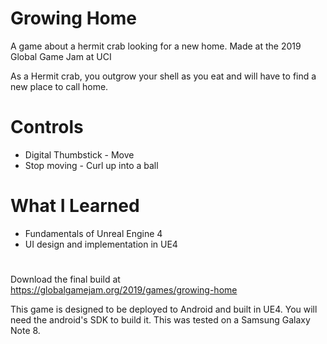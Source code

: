 # Growing Home
A game about a hermit crab looking for a new home. Made at the 2019 Global Game Jam at UCI

As a Hermit crab, you outgrow your shell as you eat and will have to find a new place to call home. 

# Controls
* Digital Thumbstick - Move 
* Stop moving - Curl up into a ball

# What I Learned
* Fundamentals of Unreal Engine 4
* UI design and implementation in UE4

# 
Download the final build at https://globalgamejam.org/2019/games/growing-home 

This game is designed to be deployed to Android and built in UE4. You will need the android's SDK to build it. This was tested on a Samsung Galaxy Note 8.
